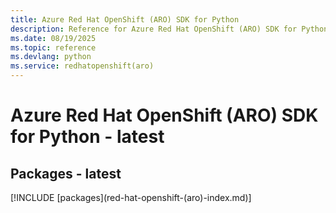 ```yaml
---
title: Azure Red Hat OpenShift (ARO) SDK for Python
description: Reference for Azure Red Hat OpenShift (ARO) SDK for Python
ms.date: 08/19/2025
ms.topic: reference
ms.devlang: python
ms.service: redhatopenshift(aro)
---
```

# Azure Red Hat OpenShift (ARO) SDK for Python - latest
## Packages - latest
[!INCLUDE [packages](red-hat-openshift-(aro\)-index.md)]